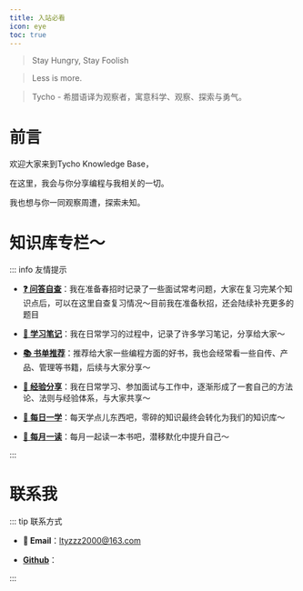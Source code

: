 ```yaml
---
title: 入站必看
icon: eye
toc: true
---
```


> Stay Hungry, Stay Foolish

> Less is more.

> Tycho - 希腊语译为观察者，寓意科学、观察、探索与勇气。

# 前言

欢迎大家来到Tycho Knowledge Base，

在这里，我会与你分享编程与我相关的一切。

我也想与你一同观察周遭，探索未知。

# 知识库专栏～

::: info 友情提示

- **[❓ 问答自查](./qa-column)**：我在准备春招时记录了一些面试常考问题，大家在复习完某个知识点后，可以在这里自查复习情况～目前我在准备秋招，还会陆续补充更多的题目

- **[📒 学习笔记](./learning-notes)**：我在日常学习的过程中，记录了许多学习笔记，分享给大家～

- **[📚 书单推荐](./book-recommendations)**：推荐给大家一些编程方面的好书，我也会经常看一些自传、产品、管理等书籍，后续与大家分享～

- **[💫 经验分享](./experiences)**：我在日常学习、参加面试与工作中，逐渐形成了一套自己的方法论、法则与经验体系，与大家共享～

- **[📑 每日一学](./learning-everyday)**：每天学点儿东西吧，零碎的知识最终会转化为我们的知识库～

- **[📖 每月一读](./reading-everyday)**：每月一起读一本书吧，潜移默化中提升自己～

:::

# 联系我

::: tip 联系方式

- **📮 Email**：ltyzzz2000@163.com

- **[Github](https://github.com/ltyzzzxxx)**：

:::